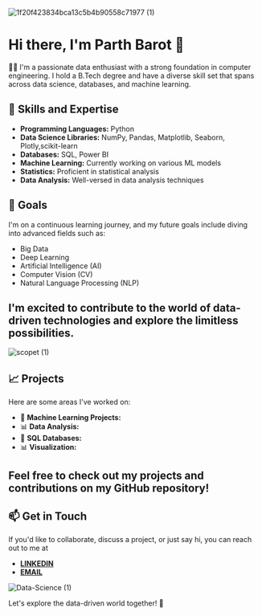  
![1f20f423834bca13c5b4b90558c71977 (1)](https://github.com/parth2104/parth2104/assets/86651473/f5b3ca4b-74ad-4a1a-8c6e-49500726907e)

 # Hi there, I'm Parth Barot 👋
 
👨‍💻 I'm a passionate data enthusiast with a strong foundation in computer engineering. I hold a B.Tech degree and have a diverse skill set that spans across data science, databases, and machine learning.

## 🔧 Skills and Expertise

- **Programming Languages:** Python
- **Data Science Libraries:** NumPy, Pandas, Matplotlib, Seaborn, Plotly,scikit-learn
- **Databases:** SQL, Power BI
- **Machine Learning:** Currently working on various ML models
- **Statistics:** Proficient in statistical analysis
- **Data Analysis:** Well-versed in data analysis techniques

## 🚀 Goals

I'm on a continuous learning journey, and my future goals include diving into advanced fields such as:

- Big Data
- Deep Learning
- Artificial Intelligence (AI)
- Computer Vision (CV)
- Natural Language Processing (NLP)

I'm excited to contribute to the world of data-driven technologies and explore the limitless possibilities.
------------------------------------------------------------------------------------------------------------------------------------------------------------------------

![scopet (1)](https://github.com/parth2104/parth2104/assets/86651473/7bf582f2-6b7c-4594-8ccd-0b8c06629dd7)

## 📈 Projects

Here are some areas I've worked on:

- 🤖 **Machine Learning Projects:** 
- 📊 **Data Analysis:** 
- 💽 **SQL Databases:** 
- 📊 **Visualization:** 

Feel free to check out my projects and contributions on my GitHub repository!
--------------------------------------------------------------------------------------------------
## 📫 Get in Touch

If you'd like to collaborate, discuss a project, or just say hi, you can reach out to me at 
- **[LINKEDIN](https://www.linkedin.com/in/parth-barot-600229148/)**
- **[EMAIL](parth00221@gmail.com)**


![Data-Science (1)](https://github.com/parth2104/parth2104/assets/86651473/2dcffce1-a8cc-4801-921c-395b7c5b5113)

Let's explore the data-driven world together! 🚀


